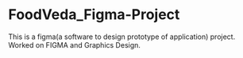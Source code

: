 # FoodVeda_Figma-Project
This is a figma(a software to design prototype of application) project. Worked on FIGMA and Graphics Design.
